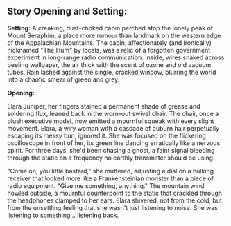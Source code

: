 ## Story Opening and Setting:

**Setting:** A creaking, dust-choked cabin perched atop the lonely peak of Mount Seraphim, a place more rumour than landmark on the western edge of the Appalachian Mountains. The cabin, affectionately (and ironically) nicknamed "The Hum" by locals, was a relic of a forgotten government experiment in long-range radio communication. Inside, wires snaked across peeling wallpaper, the air thick with the scent of ozone and old vacuum tubes. Rain lashed against the single, cracked window, blurring the world into a chaotic smear of green and grey.

**Opening:**

Elara Juniper, her fingers stained a permanent shade of grease and soldering flux, leaned back in the worn-out swivel chair. The chair, once a plush executive model, now emitted a mournful squeak with every slight movement. Elara, a wiry woman with a cascade of auburn hair perpetually escaping its messy bun, ignored it. She was focused on the flickering oscilloscope in front of her, its green line dancing erratically like a nervous spirit. For three days, she'd been chasing a ghost, a faint signal bleeding through the static on a frequency no earthly transmitter should be using.

"Come on, you little bastard," she muttered, adjusting a dial on a hulking receiver that looked more like a Frankensteinian monster than a piece of radio equipment. "Give me something, anything." The mountain wind howled outside, a mournful counterpoint to the static that crackled through the headphones clamped to her ears. Elara shivered, not from the cold, but from the unsettling feeling that she wasn't just listening to noise. She was listening to something… listening back.
